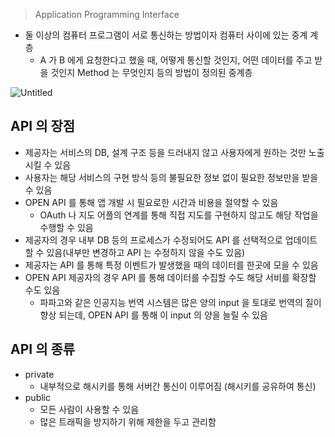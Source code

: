 > Application Programming Interface
> 
- 둘 이상의 컴퓨터 프로그램이 서로 통신하는 방법이자 컴퓨터 사이에 있는 중계 계층
    - A 가 B 에게 요청한다고 했을 때, 어떻게 통신할 것인지, 어떤 데이터를 주고 받을 것인지 Method 는 무엇인지 등의 방법이 정의된 중계층

![Untitled](https://assets.website-files.com/5ff66329429d880392f6cba2/61544d5e45a2fb1285b5af5e_how%20api%20works.svg)

## API 의 장점

- 제공자는 서비스의 DB, 설계 구조 등을 드러내지 않고 사용자에게 원하는 것만 노출시킬 수 있음
- 사용자는 해당 서비스의 구현 방식 등의 불필요한 정보 없이 필요한 정보만을 받을 수 있음
- OPEN API 를 통해 앱 개발 시 필요로한 시간과 비용을 절약할 수 있음
    - OAuth 나 지도 어플의 연계를 통해 직접 지도를 구현하지 않고도 해당 작업을 수행할 수 있음
- 제공자의 경우 내부 DB 등의 프로세스가 수정되어도 API 를 선택적으로 업데이트할 수 있음(내부만 변경하고 API 는 수정하지 않을 수도 있음)
- 제공자는 API 를 통해 특정 이벤트가 발생했을 때의 데이터를 한곳에 모을 수 있음
- OPEN API 제공자의 경우 API 를 통해 데이터를 수집할 수도 해당 서비를 확장할 수도 있음
    - 파파고와 같은 인공지능 번역 시스템은 많은 양의 input 을 토대로 번역의 질이 향상 되는데, OPEN API 를 통해 이 input 의 양을 늘릴 수 있음

## API 의 종류

- private
    - 내부적으로 해시키를 통해 서버간 통신이 이루어짐 (해시키를 공유하여 통신)
- public
    - 모든 사람이 사용할 수 있음
    - 많은 트래픽을 방지하기 위해 제한을 두고 관리함
